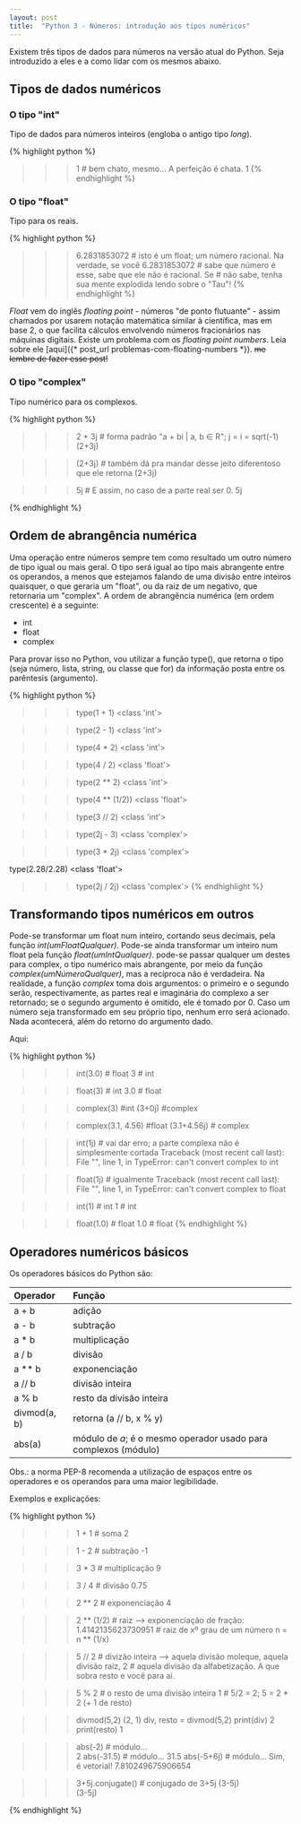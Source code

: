 ```yaml
---
layout: post
title:  "Python 3 - Números: introdução aos tipos numéricos" 
---
```



Existem três tipos de dados para números na versão atual do Python. Seja introduzido a eles e a como lidar com os mesmos abaixo.


## Tipos de dados numéricos


### O tipo "int"

Tipo de dados para números inteiros (engloba o antigo tipo *long*).

{% highlight python %}
>>> 1  # bem chato, mesmo... A perfeição é chata.
1
{% endhighlight %}


### O tipo "float"

Tipo para os reais. 

{% highlight python %}
>>> 6.2831853072  # isto é um float; um número racional. Na verdade, se você
6.2831853072      # sabe que número é esse, sabe que ele não é racional. Se
                  # não sabe, tenha sua mente explodida lendo sobre o "Tau"!
{% endhighlight %}

*Float* vem do inglês *floating point* - números "de ponto flutuante" - assim chamados por usarem notação matemática similar à científica, mas em base 2, o que facilita cálculos envolvendo números fracionários nas máquinas digitais. Existe um problema com os *floating point numbers*. Leia sobre ele [aqui]({* post_url problemas-com-floating-numbers *}). ~~me lembre de fazer esse post!~~


### O tipo "complex"

Tipo numérico para os complexos.

{% highlight python %}
>>> 2 + 3j  # forma padrão "a + bi | a, b ∈ R"; j = i = sqrt(-1)
(2+3j)

>>> (2+3j)  # também dá pra mandar desse jeito diferentoso que ele retorna
(2+3j)

>>> 5j      # E assim, no caso de a parte real ser 0.
5j

>>> 
{% endhighlight %}


## Ordem de abrangência numérica

Uma operação entre números sempre tem como resultado um outro número de tipo igual ou mais geral. O tipo será igual ao tipo mais abrangente entre os operandos, a menos que estejamos falando de uma divisão entre inteiros quaisquer, o que geraria um "float", ou da raiz de um negativo, que retornaria um "complex".
A ordem de abrangência numérica (em ordem crescente) é a seguinte:

* int
* float
* complex

Para provar isso no Python, vou utilizar a função type(), que retorna o tipo (seja número, lista, string, ou classe que for) da informação posta entre os parêntesis (argumento).

{% highlight python %}
>>> type(1 + 1)
<class 'int'>

>>> type(2 - 1)
<class 'int'>

>>> type(4 * 2)
<class 'int'>

>>> type(4 / 2)
<class 'float'>

>>> type(2 ** 2)
<class 'int'>

>>> type(4 ** (1/2))
<class 'float'>

>>> type(3 // 2)
<class 'int'>

>>> type(2j - 3)
<class 'complex'>

>>> type(3 * 2j)
<class 'complex'>

type(2.28/2.28)
<class 'float'>

>>> type(2j / 2j)
<class 'complex'>
{% endhighlight %}


## Transformando tipos numéricos em outros

Pode-se transformar um float num inteiro, cortando seus decimais, pela função *int(umFloatQualquer)*. Pode-se ainda transformar um inteiro num float pela função *float(umIntQualquer)*. pode-se passar qualquer um destes para complex, o tipo numérico mais abrangente, por meio da função *complex(umNúmeroQualquer)*, mas a recíproca não é verdadeira. Na realidade, a função *complex* toma dois argumentos: o primeiro e o segundo serão, respectivamente, as partes real e imaginária do complexo a ser retornado; se o segundo argumento é omitido, ele é tomado por 0.  Caso um número seja transformado em seu próprio tipo, nenhum erro será acionado. Nada acontecerá, além do retorno do argumento dado. 

Aqui:

{% highlight python %}
>>> int(3.0)  # float
3             # int

>>> float(3)  # int
3.0           # float

>>> complex(3)  #int
(3+0j)          #complex

>>> complex(3.1, 4.56)  #float
(3.1+4.56j)             # complex

>>> int(1j)  # vai dar erro; a parte complexa não é simplesmente cortada
Traceback (most recent call last):
  File "<stdin>", line 1, in <module>
  TypeError: can't convert complex to int

>>> float(1j)  # igualmente
Traceback (most recent call last):
  File "<stdin>", line 1, in <module>
  TypeError: can't convert complex to float

>>> int(1)  # int
1           # int

>>> float(1.0)  # float
1.0             # float
{% endhighlight %}


## Operadores numéricos básicos

Os operadores básicos do Python são:

Operador | Função
 :--- | :---
a + b | adição
a - b | subtração
a * b | multiplicação
a / b | divisão
a ** b | exponenciação
a // b | divisão inteira
a % b | resto da divisão inteira
divmod(a, b) | retorna (a // b, x % y)
abs(a) | módulo de *a*; é o mesmo operador usado para complexos (módulo)


Obs.: a norma PEP-8 recomenda a utilização de espaços entre os operadores e os operandos para uma maior legibilidade.

Exemplos e explicações:

{% highlight python %}
>>> 1 + 1  # soma
2

>>> 1 - 2  # subtração
-1

>>> 3 * 3  # multiplicação
9

>>> 3 / 4  # divisão
0.75

>>> 2 ** 2  # exponenciação
4

>>> 2 ** (1/2)      # raiz --> exponenciação de fração:
1.4142135623730951  # raiz de xº grau de um número n = n ** (1/x)

>>> 5 // 2  # divizão inteira --> aquela divisão moleque, aquela divisão raiz,
2           # aquela divisão da alfabetização. A que sobra resto e você para aí.

>>> 5 % 2   # o resto de uma divisão inteira
1           # 5/2 = 2; 5 = 2 * 2 (+ 1 de resto)

>>> divmod(5,2)
(2, 1)
>>> div, resto = divmod(5,2)
>>> print(div)
2
>>> print(resto)
1

>>> abs(-2)        # módulo...   
2
>>> abs(-31.5)     # módulo...
31.5
>>> abs(-5+6j)      # módulo... Sim, é vetorial!
7.810249675906654

>>> 3+5j.conjugate()  # conjugado de 3+5j (3-5j)   
(3-5j)

{% endhighlight %}

